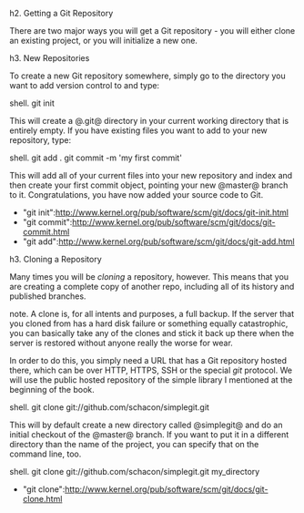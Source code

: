 <!--
SPDX-FileCopyrightText: 2008 Geoffrey Grosenbach <boss@topfunky.com>
SPDX-FileCopyrightText: 2008 Scott Chacon <schacon@gmail.com>

SPDX-License-Identifier: CC-BY-SA-3.0
-->

h2. Getting a Git Repository

There are two major ways you will get a Git repository - you will either clone an existing project, or you will initialize a new one.

h3. New Repositories

To create a new Git repository somewhere, simply go to the directory you want to add version control to and type:

shell. git init

This will create a @.git@ directory in your current working directory that is entirely empty.  If you have existing files you want to add to your new repository, type:

shell. git add .
git commit -m 'my first commit'

This will add all of your current files into your new repository and index and then create your first commit object, pointing your new @master@ branch to it.  Congratulations, you have now added your source code to Git.

* "git init":http://www.kernel.org/pub/software/scm/git/docs/git-init.html
* "git commit":http://www.kernel.org/pub/software/scm/git/docs/git-commit.html
* "git add":http://www.kernel.org/pub/software/scm/git/docs/git-add.html

h3. Cloning a Repository

Many times you will be _cloning_ a repository, however.  This means that you are creating a complete copy of another repo, including all of its history and published branches.

note.  A clone is, for all intents and purposes, a full backup.  If the server that you cloned from has a hard disk failure or something equally catastrophic, you can basically take any of the clones and stick it back up there when the server is restored without anyone really the worse for wear.

In order to do this, you simply need a URL that has a Git repository hosted there, which can be over HTTP, HTTPS, SSH or the special _git_ protocol. We will use the public hosted repository of the simple library I mentioned at the beginning of the book.

shell. git clone git://github.com/schacon/simplegit.git

This will by default create a new directory called @simplegit@ and do an initial checkout of the @master@ branch.  If you want to put it in a different directory than the name of the project, you can specify that on the command line, too.

shell. git clone git://github.com/schacon/simplegit.git my_directory

* "git clone":http://www.kernel.org/pub/software/scm/git/docs/git-clone.html
